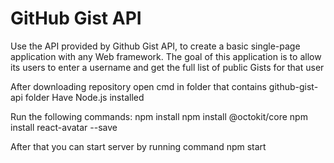 # GitHub Gist API
 Use the API provided by Github Gist API, to create a basic single-page application with any Web framework. The goal of this application is to allow its users to enter a username and get the full list of public Gists for that user

After downloading repository open cmd in folder that contains github-gist-api folder
Have Node.js installed

Run the following commands:
 npm install
 npm install @octokit/core
 npm install react-avatar --save
 
After that you can start server by running command
 npm start
